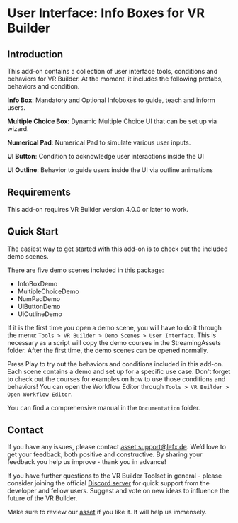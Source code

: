 # User Interface: Info Boxes for VR Builder


## Introduction
This add-on contains a collection of user interface tools, conditions and behaviors for VR Builder. At the moment, it includes the following prefabs, behaviors and condition.

**Info Box**: Mandatory and Optional Infoboxes to guide, teach and inform users. 

**Multiple Choice Box**: Dynamic Multiple Choice UI that can be set up via wizard.  

**Numerical Pad**: Numerical Pad to simulate various user inputs.

**UI Button**: Condition to acknowledge user interactions inside the UI

**UI Outline**: Behavior to guide users inside the UI via outline animations

## Requirements
This add-on requires VR Builder version 4.0.0 or later to work.


## Quick Start
The easiest way to get started with this add-on is to check out the included demo scenes.

There are five demo scenes included in this package:
- InfoBoxDemo
- MultipleChoiceDemo
- NumPadDemo
- UiButtonDemo
- UiOutlineDemo 

If it is the first time you open a demo scene, you will have to do it through the menu: `Tools > VR Builder > Demo Scenes > User Interface`. This is necessary as a script will copy the demo courses in the StreamingAssets folder. After the first time, the demo scenes can be opened normally.

Press Play to try out the behaviors and conditions included in this add-on. Each scene contains a demo and set up for a specific use case.
Don't forget to check out the courses for examples on how to use those conditions and behaviors! You can open the Workflow Editor through `Tools > VR Builder > Open Workflow Editor`.

You can find a comprehensive manual in the `Documentation` folder.


## Contact
If you have any issues, please contact [asset.support@lefx.de](mailto:asset.support@lefx.de). We’d love to get your feedback, both positive and constructive. By sharing your feedback you help us improve - thank you in advance!

If you have further questions to the VR Builder Toolset in general - please consider joining the official [Discord server](http://community.mindport.co) for quick support from the developer and fellow users. Suggest and vote on new ideas to influence the future of the VR Builder.

Make sure to review our [asset](https://assetstore.unity.com/packages/slug/265432) if you like it. It will help us immensely.